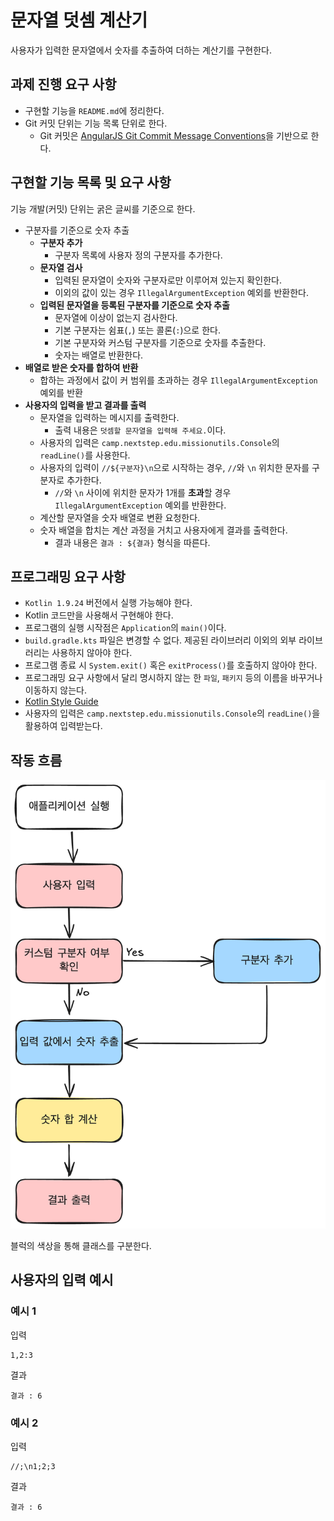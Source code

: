 # 문자열 덧셈 계산기

사용자가 입력한 문자열에서 숫자를 추출하여 더하는 계산기를 구현한다.

## 과제 진행 요구 사항

- 구현할 기능을 `README.md`에 정리한다.
- Git 커밋 단위는 기능 목록 단위로 한다.
    - Git 커밋은 [AngularJS Git Commit Message Conventions](https://gist.github.com/stephenparish/9941e89d80e2bc58a153)을
      기반으로 한다.

## 구현할 기능 목록 및 요구 사항

기능 개발(커밋) 단위는 굵은 글씨를 기준으로 한다.

- 구분자를 기준으로 숫자 추출
    - **구분자 추가**
        - 구분자 목록에 사용자 정의 구분자를 추가한다.
    - **문자열 검사**
        - 입력된 문자열이 숫자와 구분자로만 이루어져 있는지 확인한다.
        - 이외의 값이 있는 경우 `IllegalArgumentException` 예외를 반환한다.
    - **입력된 문자열을 등록된 구분자를 기준으로 숫자 추출**
        - 문자열에 이상이 없는지 검사한다.
        - 기본 구분자는 쉼표(`,`) 또는 콜론(`:`)으로 한다.
        - 기본 구분자와 커스텀 구분자를 기준으로 숫자를 추출한다.
        - 숫자는 배열로 반환한다.
- **배열로 받은 숫자를 합하여 반환**
    - 합하는 과정에서 값이 커 범위를 초과하는 경우 `IllegalArgumentException` 예외를 반환
- **사용자의 입력을 받고 결과를 출력**
    - 문자열을 입력하는 메시지를 출력한다.
        - 출력 내용은 `덧셈할 문자열을 입력해 주세요.`이다.
    - 사용자의 입력은 `camp.nextstep.edu.missionutils.Console`의 `readLine()`를 사용한다.
    - 사용자의 입력이 `//${구분자}\n`으로 시작하는 경우, `//`와 `\n` 위치한 문자를 구분자로 추가한다.
        - `//`와 `\n` 사이에 위치한 문자가 1개를 **초과**할 경우 `IllegalArgumentException` 예외를 반환한다.
    - 계산할 문자열을 숫자 배열로 변환 요청한다.
    - 숫자 배열을 합치는 계산 과정을 거치고 사용자에게 결과를 출력한다.
        - 결과 내용은 `결과 : ${결과}` 형식을 따른다.

## 프로그래밍 요구 사항

- `Kotlin 1.9.24` 버전에서 실행 가능해야 한다.
- Kotlin 코드만을 사용해서 구현해야 한다.
- 프로그램의 실행 시작점은 `Application`의 `main()`이다.
- `build.gradle.kts` 파일은 변경할 수 없다. 제공된 라이브러리 이외의 외부 라이브러리는 사용하지 않아야 한다.
- 프로그램 종료 시 `System.exit()` 혹은 `exitProcess()`를 호출하지 않아야 한다.
- 프로그래밍 요구 사항에서 달리 명시하지 않는 한 `파일`, `패키지` 등의 이름을 바꾸거나 이동하지 않는다.
- [Kotlin Style Guide](https://kotlinlang.org/docs/coding-conventions.html)
- 사용자의 입력은 `camp.nextstep.edu.missionutils.Console`의 `readLine()`을 활용하여 입력받는다.

## 작동 흐름

![diagram](./image/diagram.png)

블럭의 색상을 통해 클래스를 구분한다.

## 사용자의 입력 예시

### 예시 1

입력

```
1,2:3
```

결과

```
결과 : 6
```

### 예시 2

입력

```
//;\n1;2;3
```

결과

```
결과 : 6
```